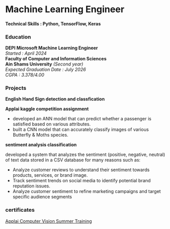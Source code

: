 # Machine Learning Engineer

#### Technical Skills : Python, TensorFlow, Keras

### Education 
**DEPI Microsoft Machine Learning Engineer**  
_Started : April 2024_  
**Faculty of Computer and Information Sciences**  
**Ain Shams University** _(Second year)_  
_Expected Graduation Date : July 2026_  
_CGPA : 3.378/4.00_

### Projects 
**English Hand Sign detection and classfication**

**Applai kaggle competition assignment** 
- developed an ANN model that can predict whether a passenger is satisfied based on various attributes.
- built a CNN model that can accurately classify images of various Butterfly & Moths species.

**sentiment analysis classification**  

developed a system that analyzes the sentiment (positive, negative, neutral) of text data stored in a CSV database for many reasons such as:
- Analyze customer reviews to understand their sentiment towards products, services, or brand image.
- Track sentiment trends on social media to identify potential brand reputation issues.
- Analyze customer sentiment to refine marketing campaigns and target specific audience segments
  
### certificates
[Applai Computer Vision Summer Training](https://drive.google.com/file/d/1HigKwvrDPaBoMf1FfnzEjSBXe_mPyiok/view?usp=drive_link)
